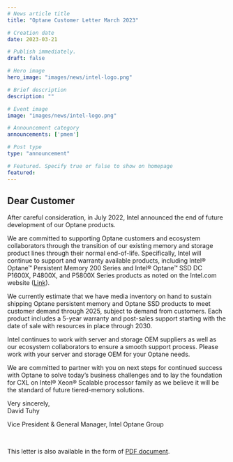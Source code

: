 ```yaml
---
# News article title
title: "Optane Customer Letter March 2023"

# Creation date
date: 2023-03-21

# Publish immediately. 
draft: false

# Hero image
hero_image: "images/news/intel-logo.png"

# Brief description
description: ""

# Event image
image: "images/news/intel-logo.png"

# Announcement category
announcements: ['pmem']

# Post type
type: "announcement"

# Featured. Specify true or false to show on homepage
featured: 
---
```


## Dear Customer

After careful consideration, in July 2022, Intel announced the end of future
development of our Optane products.

We are committed to supporting Optane customers and ecosystem collaborators
through the transition of our existing memory and storage product lines through their
normal end-of-life. Specifically, Intel will continue to support and warranty available
products, including Intel® Optane™ Persistent Memory 200 Series and Intel®
Optane™ SSD DC P1600X, P4800X, and P5800X Series products as noted on the Intel.com website
([Link](https://www.intel.com/content/www/us/en/support/articles/000005886/services/warranty.html)).

We currently estimate that we have media inventory on hand to sustain shipping
Optane persistent memory and Optane SSD products to meet customer demand
through 2025, subject to demand from customers. Each product includes a 5-year
warranty and post-sales support starting with the date of sale with resources in
place through 2030.

Intel continues to work with server and storage OEM suppliers as well as our
ecosystem collaborators to ensure a smooth support process. Please work with
your server and storage OEM for your Optane needs.

We are committed to partner with you on next steps for continued success with
Optane to solve today’s business challenges and to lay the foundation for CXL on
Intel® Xeon® Scalable processor family as we believe it will be the standard of future
tiered-memory solutions.

Very sincerely, <br />
David Tuhy

Vice President & General Manager,
Intel Optane Group

<br />

This letter is also available in the form of [PDF document](/documents/IOG_DCL_March_2023.pdf).
